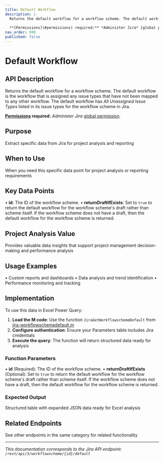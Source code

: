 ```yaml
---
title: Default Workflow
description: |-
  Returns the default workflow for a workflow scheme. The default workflow is the workflow that is assigned any issue types that have not been mapped to any other workflow. The default workflow has *All Unassigned Issue Types* listed in its issue types for the workflow scheme in Jira.
  
  **[Permissions](#permissions) required:** *Administer Jira* [global permission](https://confluence.atlassian.com/x/x4dKLg).
nav_order: 999
published: false
---
```


# Default Workflow

## API Description
Returns the default workflow for a workflow scheme. The default workflow is the workflow that is assigned any issue types that have not been mapped to any other workflow. The default workflow has *All Unassigned Issue Types* listed in its issue types for the workflow scheme in Jira.

**[Permissions](#permissions) required:** *Administer Jira* [global permission](https://confluence.atlassian.com/x/x4dKLg).

## Purpose
Extract specific data from Jira for project analysis and reporting

## When to Use
When you need this specific data point for project analysis or reporting requirements

## Key Data Points
• **id**: The ID of the workflow scheme.
• **returnDraftIfExists**: Set to `true` to return the default workflow for the workflow scheme's draft rather than scheme itself. If the workflow scheme does not have a draft, then the default workflow for the workflow scheme is returned.

## Project Analysis Value
Provides valuable data insights that support project management decision-making and performance analysis

## Usage Examples
• Custom reports and dashboards
• Data analysis and trend identification
• Performance monitoring and tracking

## Implementation
To use this data in Excel Power Query:

1. **Load the M code**: Use the function `JiraGetWorkflowschemeDefault` from [jira-workflowschemedefault.m](../assets/jira-workflowschemedefault.m)
2. **Configure authentication**: Ensure your Parameters table includes Jira credentials
3. **Execute the query**: The function will return structured data ready for analysis

### Function Parameters
• **id** (Required): The ID of the workflow scheme.
• **returnDraftIfExists** (Optional): Set to `true` to return the default workflow for the workflow scheme's draft rather than scheme itself. If the workflow scheme does not have a draft, then the default workflow for the workflow scheme is returned.

### Expected Output
Structured table with expanded JSON data ready for Excel analysis

## Related Endpoints
See other endpoints in the same category for related functionality

---
*This documentation corresponds to the Jira API endpoint: `/rest/api/3/workflowscheme/{id}/default`*

